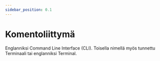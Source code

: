 ```yaml
---
sidebar_position: 0.1
---
```


# Komentoliittymä 
Englanniksi Command Line Interface (CLI).
Toisella nimellä myös tunnettu Terminaali tai englanniksi Terminal.


